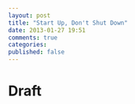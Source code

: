 ```yaml
---
layout: post
title: "Start Up, Don't Shut Down"
date: 2013-01-27 19:51
comments: true
categories: 
published: false
---
```

Draft
=====

